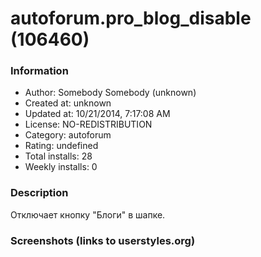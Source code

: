# autoforum.pro_blog_disable (106460)

### Information
- Author: Somebody Somebody (unknown)
- Created at: unknown
- Updated at: 10/21/2014, 7:17:08 AM
- License: NO-REDISTRIBUTION
- Category: autoforum
- Rating: undefined
- Total installs: 28
- Weekly installs: 0


### Description
Отключает кнопку "Блоги" в шапке.


### Screenshots (links to userstyles.org)




